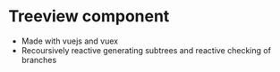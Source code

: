 # Treeview component

* Made with vuejs and vuex
* Recoursively reactive generating subtrees and reactive checking of branches
